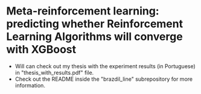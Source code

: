 # Meta-reinforcement learning: predicting whether Reinforcement Learning Algorithms will converge with XGBoost
- Will can check out my thesis with the experiment results (in Portuguese) in "thesis_with_results.pdf" file.
- Check out the README inside the "brazdil_line" subrepository for more information.
